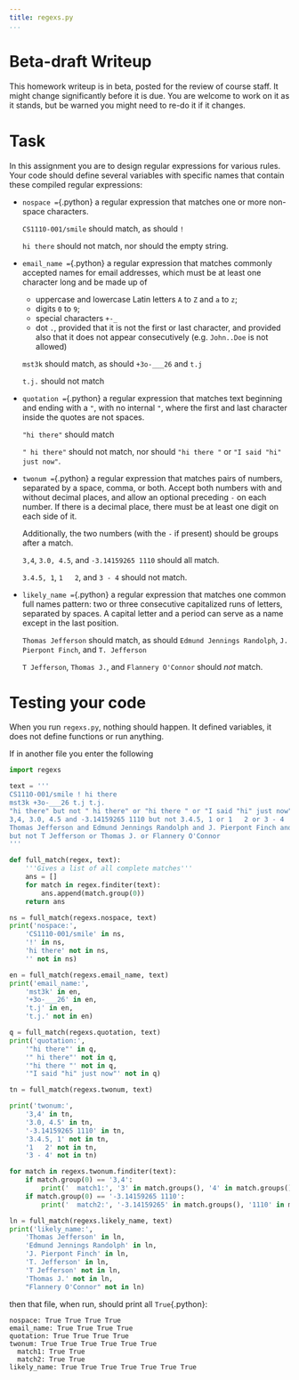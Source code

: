 ```yaml
---
title: regexs.py
...
```


# Beta-draft Writeup

This homework writeup is in beta, posted for the review of course staff.
It might change significantly before it is due.
You are welcome to work on it as it stands, but be warned you might need to re-do it if it changes.

# Task

In this assignment you are to design regular expressions for various rules.
Your code should define several variables with specific names that contain these compiled regular expressions:

-   `nospace =`{.python} a regular expression that matches one or more non-space characters.

    `CS1110-001/smile` should match, as should `!`
    
    `hi there` should not match, nor should the empty string.

-   `email_name =`{.python} a regular expression that matches commonly accepted names for email addresses, which must be at least one character long and be made up of

    -   uppercase and lowercase Latin letters `A` to `Z` and `a` to `z`;
    -   digits `0` to `9`;
    -   special characters `+-_`
    -   dot `.`, provided that it is not the first or last character, and provided also that it does not appear consecutively (e.g. `John..Doe` is not allowed)
    
    `mst3k` should match, as should `+3o-___26` and `t.j`
    
    `t.j.` should not match

-   `quotation =`{.python} a regular expression that matches text beginning and ending with a `"`, with no internal `"`, where the first and last character inside the quotes are not spaces.
    
    `"hi there"` should match
    
    `" hi there"` should not match, nor should `"hi there "` or `"I said "hi" just now"`.

-   `twonum =`{.python} a regular expression that matches pairs of numbers, separated by a space, comma, or both.
    Accept both numbers with and without decimal places, and allow an optional preceding `-` on each number.
    If there is a decimal place, there must be at least one digit on each side of it.
    
    Additionally, the two numbers (with the `-` if present) should be groups after a match.
    
    `3,4`, `3.0, 4.5`, and `-3.14159265 1110` should all match.
    
    `3.4.5, 1`, `1   2`, and `3 - 4` should not match.
    

-   `likely_name =`{.python} a regular expression that matches one common full names pattern:
    two or three consecutive capitalized runs of letters, separated by spaces.
    A capital letter and a period can serve as a name except in the last position.
    
    `Thomas Jefferson` should match, as should `Edmund Jennings Randolph`, `J. Pierpont Finch`, and `T. Jefferson`
    
    `T Jefferson`, `Thomas J.`, and `Flannery O'Connor` should *not* match.
    

# Testing your code

When you run `regexs.py`, nothing should happen.
It defined variables, it does not define functions or run anything.

If in another file you enter the following

````python
import regexs

text = '''
CS1110-001/smile ! hi there
mst3k +3o-___26 t.j t.j.
"hi there" but not " hi there" or "hi there " or "I said "hi" just now"
3,4, 3.0, 4.5 and -3.14159265 1110 but not 3.4.5, 1 or 1   2 or 3 - 4
Thomas Jefferson and Edmund Jennings Randolph and J. Pierpont Finch and T. Jefferson
but not T Jefferson or Thomas J. or Flannery O'Connor
'''

def full_match(regex, text):
    '''Gives a list of all complete matches'''
    ans = []
    for match in regex.finditer(text):
        ans.append(match.group(0))
    return ans

ns = full_match(regexs.nospace, text)
print('nospace:',
    'CS1110-001/smile' in ns,
    '!' in ns,
    'hi there' not in ns,
    '' not in ns)

en = full_match(regexs.email_name, text)
print('email_name:',
    'mst3k' in en,
    '+3o-___26' in en,
    't.j' in en,
    't.j.' not in en)

q = full_match(regexs.quotation, text)
print('quotation:',
    '"hi there"' in q,
    '" hi there"' not in q,
    '"hi there "' not in q,
    '"I said "hi" just now"' not in q)

tn = full_match(regexs.twonum, text)

print('twonum:',
    '3,4' in tn,
    '3.0, 4.5' in tn,
    '-3.14159265 1110' in tn,
    '3.4.5, 1' not in tn,
    '1   2' not in tn,
    '3 - 4' not in tn)

for match in regexs.twonum.finditer(text):
    if match.group(0) == '3,4':
        print('  match1:', '3' in match.groups(), '4' in match.groups())
    if match.group(0) == '-3.14159265 1110':
        print('  match2:', '-3.14159265' in match.groups(), '1110' in match.groups())

ln = full_match(regexs.likely_name, text)
print('likely_name:',
    'Thomas Jefferson' in ln,
    'Edmund Jennings Randolph' in ln,
    'J. Pierpont Finch' in ln,
    'T. Jefferson' in ln,
    'T Jefferson' not in ln,
    'Thomas J.' not in ln,
    "Flannery O'Connor" not in ln)
````

then that file, when run, should print all `True`{.python}:

````
nospace: True True True True
email_name: True True True True
quotation: True True True True
twonum: True True True True True True
  match1: True True
  match2: True True
likely_name: True True True True True True True
````

